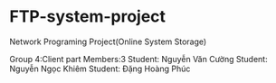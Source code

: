 # FTP-system-project
Network Programing Project(Online System Storage)

Group 4:Client part
Members:3
Student: Nguyễn Văn Cường 
Student: Nguyễn Ngọc Khiêm 
Student: Đặng Hoàng Phúc 
